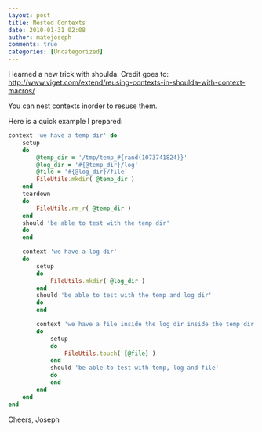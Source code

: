 ```yaml
---
layout: post
title: Nested Contexts
date: 2010-01-31 02:08
author: matejoseph
comments: true
categories: [Uncategorized]
---
```

I learned a new trick with shoulda. Credit goes to: http://www.viget.com/extend/reusing-contexts-in-shoulda-with-context-macros/

You can nest contexts inorder to resuse them.

Here is a quick example I prepared:

```ruby
context 'we have a temp dir' do
    setup
    do
        @temp_dir = '/tmp/temp_#{rand(1073741824)}'
        @log_dir = '#{@temp_dir}/log'
        @file = '#{@log_dir}/file'
        FileUtils.mkdir( @temp_dir )
    end
    teardown
    do
        FileUtils.rm_r( @temp_dir )
    end
    should 'be able to test with the temp dir'
    do
    end

    context 'we have a log dir'
    do
        setup
        do
            FileUtils.mkdir( @log_dir )
        end
        should 'be able to test with the temp and log dir'
        do
        end

        context 'we have a file inside the log dir inside the temp dir'
        do
            setup
            do
                FileUtils.touch( [@file] )
            end
            should 'be able to test with temp, log and file'
            do
            end
        end
    end
end
```



Cheers,
Joseph

<script src="https://utteranc.es/client.js"
        repo="josephmate/josephmate.github.io"
        issue-number="35"
        theme="github-light"
        crossorigin="anonymous"
        async>
</script>